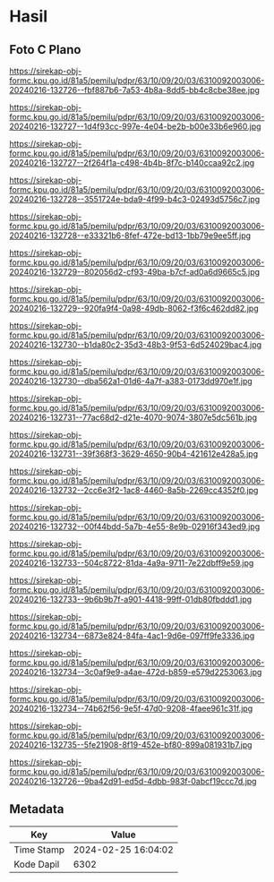 # Hasil

## Foto C Plano

https://sirekap-obj-formc.kpu.go.id/81a5/pemilu/pdpr/63/10/09/20/03/6310092003006-20240216-132726--fbf887b6-7a53-4b8a-8dd5-bb4c8cbe38ee.jpg

https://sirekap-obj-formc.kpu.go.id/81a5/pemilu/pdpr/63/10/09/20/03/6310092003006-20240216-132727--1d4f93cc-997e-4e04-be2b-b00e33b6e960.jpg

https://sirekap-obj-formc.kpu.go.id/81a5/pemilu/pdpr/63/10/09/20/03/6310092003006-20240216-132727--2f264f1a-c498-4b4b-8f7c-b140ccaa92c2.jpg

https://sirekap-obj-formc.kpu.go.id/81a5/pemilu/pdpr/63/10/09/20/03/6310092003006-20240216-132728--3551724e-bda9-4f99-b4c3-02493d5756c7.jpg

https://sirekap-obj-formc.kpu.go.id/81a5/pemilu/pdpr/63/10/09/20/03/6310092003006-20240216-132728--e33321b6-8fef-472e-bd13-1bb79e9ee5ff.jpg

https://sirekap-obj-formc.kpu.go.id/81a5/pemilu/pdpr/63/10/09/20/03/6310092003006-20240216-132729--802056d2-cf93-49ba-b7cf-ad0a6d9665c5.jpg

https://sirekap-obj-formc.kpu.go.id/81a5/pemilu/pdpr/63/10/09/20/03/6310092003006-20240216-132729--920fa9f4-0a98-49db-8062-f3f6c462dd82.jpg

https://sirekap-obj-formc.kpu.go.id/81a5/pemilu/pdpr/63/10/09/20/03/6310092003006-20240216-132730--b1da80c2-35d3-48b3-9f53-6d524029bac4.jpg

https://sirekap-obj-formc.kpu.go.id/81a5/pemilu/pdpr/63/10/09/20/03/6310092003006-20240216-132730--dba562a1-01d6-4a7f-a383-0173dd970e1f.jpg

https://sirekap-obj-formc.kpu.go.id/81a5/pemilu/pdpr/63/10/09/20/03/6310092003006-20240216-132731--77ac68d2-d21e-4070-9074-3807e5dc561b.jpg

https://sirekap-obj-formc.kpu.go.id/81a5/pemilu/pdpr/63/10/09/20/03/6310092003006-20240216-132731--39f368f3-3629-4650-90b4-421612e428a5.jpg

https://sirekap-obj-formc.kpu.go.id/81a5/pemilu/pdpr/63/10/09/20/03/6310092003006-20240216-132732--2cc6e3f2-1ac8-4460-8a5b-2269cc4352f0.jpg

https://sirekap-obj-formc.kpu.go.id/81a5/pemilu/pdpr/63/10/09/20/03/6310092003006-20240216-132732--00f44bdd-5a7b-4e55-8e9b-02916f343ed9.jpg

https://sirekap-obj-formc.kpu.go.id/81a5/pemilu/pdpr/63/10/09/20/03/6310092003006-20240216-132733--504c8722-81da-4a9a-9711-7e22dbff9e59.jpg

https://sirekap-obj-formc.kpu.go.id/81a5/pemilu/pdpr/63/10/09/20/03/6310092003006-20240216-132733--9b6b9b7f-a901-4418-99ff-01db80fbddd1.jpg

https://sirekap-obj-formc.kpu.go.id/81a5/pemilu/pdpr/63/10/09/20/03/6310092003006-20240216-132734--6873e824-84fa-4ac1-9d6e-097ff9fe3336.jpg

https://sirekap-obj-formc.kpu.go.id/81a5/pemilu/pdpr/63/10/09/20/03/6310092003006-20240216-132734--3c0af9e9-a4ae-472d-b859-e579d2253063.jpg

https://sirekap-obj-formc.kpu.go.id/81a5/pemilu/pdpr/63/10/09/20/03/6310092003006-20240216-132734--74b62f56-9e5f-47d0-9208-4faee961c31f.jpg

https://sirekap-obj-formc.kpu.go.id/81a5/pemilu/pdpr/63/10/09/20/03/6310092003006-20240216-132735--5fe21908-8f19-452e-bf80-899a081931b7.jpg

https://sirekap-obj-formc.kpu.go.id/81a5/pemilu/pdpr/63/10/09/20/03/6310092003006-20240216-132726--9ba42d91-ed5d-4dbb-983f-0abcf19ccc7d.jpg


## Metadata

| Key        | Value               |
| ---------- | ------------------- |
| Time Stamp | 2024-02-25 16:04:02 |
| Kode Dapil | 6302                |



